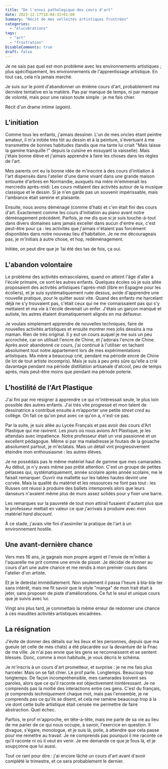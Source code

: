```yaml
---
title: "De l'ennui pathologique des cours d'art"
date: 2023-12-17T18:04:31+01:00
Summary: "Récit de mes velléités artistiques frustrées"
categories: 
  - "élucubrations"
tags: 
  - "art"
  - "frustration"
DisableComments: true
draft: false
---
```


Je ne sais pas quel est mon problème avec les environnements artistiques ; plus spécifiquement, les environnements de l'apprentissage artistique. En tout cas, cela n’a jamais marché.

Je suis sur le point d'abandonner un énième cours d'art, probablement ma dernière tentative en la matière. Pas par manque de temps, ni par manque de volonté, mais pour une raison toute simple : je me fais chier.

Récit d'un drame intime (_again_).

## L'initiation

Comme tous les enfants, j'aimais dessiner. L'un de mes oncles étant peintre amateur, il m'a initiée très tôt au dessin et à la peinture, s'évertuant à me transmettre de bonnes habitudes (tandis que ma tante lui criait "Mais laisse la gamine tranquille !" depuis la cuisine en essuyant la vaisselle). Mais j'étais bonne élève et j'aimais apprendre à faire les choses dans les règles de l'art.

Mes parents ont eu la bonne idée de m'inscrire à des cours d'initiation à l'art dispensés dans l'atelier d'une dame vivant dans une grande maison entourée d'arbres en Normandie, auxquels ma mère m'emmenait les mercredis après-midi. Les cours mêlaient des activités autour de la musique classique et le dessin. Si je n'en garde pas un souvenir impérissable, mais l'ambiance était sereine et plaisante.

Ensuite, nous avons déménagé (comme d'hab) et c'en était fini des cours d'art. Exactement comme les cours d'initiation au piano avant notre déménagement précédent. Parfois, je me dis que si je suis touche-à-tout dans divers domaines sans jamais exceller dans aucun d'entre eux, c'est peut-être pour ça : les activités que j'aimais n'étaient pas forcément disponibles dans notre nouveau lieu d'habitation. Je ne me décourageais pas, je m'initiais à autre chose, et hop, redéménagement.

Initiée, on peut dire que je ‘lai été des tas de fois, ça oui.

## L'abandon volontaire

Le problème des activités extrascolaires, quand on atteint l'âge d'aller à l'école primaire, ce sont les autres enfants. Quelques écoles où je suis allée proposaient des activités artistiques l'après-midi (libre en Espagne pour les écoliers), et je suis systématiquement ruée dessus, avide d'apprendre une nouvelle pratique, pour le quitter aussi vite. Quand des enfants me harcelant déjà ne s'y trouvaient pas, c'était ceux qui ne me connaissaient pas qui s'y mettaient et ma vie à l'école devenait un enfer. J'étais un garçon manqué et autiste, les astres étaient dramatiquement alignés en ma défaveur.

Je voulais simplement apprendre de nouvelles techniques, faire de nouvelles activités artistiques et ensuite montrer mes jolis dessins à ma maman. Rien de très original. Il y eut un cours auquel je me suis un peu accrochée, car on utilisait l'encre de Chine, et j'adorais l'encre de Chine. Après avoir abandonné ce cours, j'ai continué à l'utiliser en tachant absolument tout notre appartement lors de mes expérimentations artistiques. Ma mère a beaucoup crié, pendant ma période encre de Chine (le lot de tout artiste incompris). Mais je suis à peu près sûre qu'elle a crié davantage pendant ma période distillation artisanale d'alcool, peu de temps après, mais peut-être moins que pendant ma période poterie.

## L'hostilité de l'Art Plastique

J'ai fini par me résigner à apprendre ce qui m'intéressait seule, le plus loin possible des autres enfants. J'ai très vite progressé et mon talent de dessinatrice a contribué ensuite à m’apporter une petite _street cred_ au collège. On fait ce qu'on peut avec ce qu'on a, n'est-ce pas.

Par la suite, je suis allée au Lycée Français et pas avoir des cours d'Art Plastique qui me ravirent. Les jours où nous avions Art Plastique, je les attendais avec impatience. Notre professeur était un vrai passionné et un excellent pédagogue. Même si par ma maladresse je foutais de la gouache absolument partout, je m'éclatais. Mais un détail vint progressivement éteindre mon enthousiasme : les autres élèves.

Je ne possédais pas le même matériel haut de gamme que mes camarades. Au début, je n'y avais même pas prêté attention. C'est un groupe de petites pétasses qui, systématiquement, année scolaire après année scolaire, me le faisait remarquer. Ouvrir ma mallette sur les tables hautes devint une corvée. Mais la qualité du matériel et les ressources ne font pas tout : les Russes ont réussi à produire des ballets intemporels alors que leurs danseurs n'avaient même plus de murs assez solides pour y fixer une barre.

Les remarques sur la pauvreté de tout mon attirail fusaient d'autant plus que le professeur mettait en valeur ce que j'arrivais à produire avec mon matériel _hard discount_.

À ce stade, j'avais vite fini d'assimiler la pratique de l'art à un environnement hostile.

## Une avant-dernière chance

Vers mes 16 ans, je gagnais mon propre argent et l'envie de m'initier à l'aquarelle me prit comme une envie de pisser. Je décidai de donner au cours d'art une autre chance et me rendis à mon premier cours dans l'atelier d'un artiste.

Et je le detestai immédiatement. Non seulement il passa l'heure à bla-bla-ter sans intérêt, mais me fit savoir que le style "manga" de mon trait était à jeter, sans proposer de piste d'améliorations. Ce fut le seul et unique cours que je suivis avec lui.

Vingt ans plus tard, je commettais la même erreur de redonner une chance à ces maudites activités artistiques encadrées.

## La résignation

J'évite de donner des détails sur les lieux et les personnes, depuis que ma gueule (et celle de mes chats) a été placardée sur la devanture de la Fnac de ma ville. Je n'ai pas envie que les gens se reconnaissent et se sentent blessés. Donc, comme à mon habitude, je vous décris le schéma.

Je m'inscris à un cours d'art prometteur, et surprise : je ne me fais plus harceler. Mais on se fait chier. Le prof parle. Longtemps. Beaucoup trop longtemps. De façon incompréhensible, mes camarades boivent ses paroles, alors que ce qu'il raconte est objectivement inintéressant. Je ne comprends pas la moitié des interactions entre ces gens. C'est du français, je comprends _techniquement_ chaque mot, mais pas l'ensemble, je ne comprends pas ce qu'ils se disent, et cela me ramène beaucoup trop à la vie dont cette bulle artistique était censée me permettre de faire abstraction. Quel échec.

Parfois, le prof m'approche, en tête-à-tête, mais me parle de sa vie au lieu de me parler de ce qui nous occupe, à savoir, l'exercice en question. Il divague, s'égare, monologue, et je suis là, polie, à attendre que cela passe pour me remettre au travail. Je ne comprends pas pourquoi il me raconte ce qu'il raconte ni où il veut en venir. Je me demande ce que je fous là, et je soupçonne que lui aussi.

Tout ce rant pour dire : j'ai encore lâché un cours d'art avant d'avoir complété le trimestre, et ce sera probablement le dernier.
